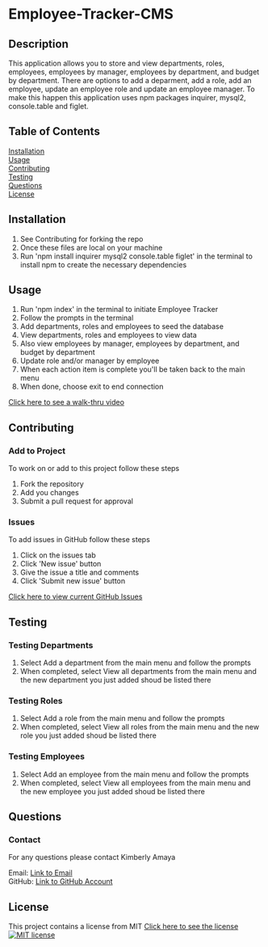 # Employee-Tracker-CMS
 
  ## Description
  This application allows you to store and view departments, roles, employees, employees by manager, employees by department, and budget by department. There are options to add a deparment, add a role, add an employee, update an employee role and update an employee manager. To make this happen this application uses npm packages inquirer, mysql2, console.table and figlet. 

  ## Table of Contents
  [Installation](#Installation)  
  [Usage](#Usage)  
  [Contributing](#Contributing)   
  [Testing](#Testing)  
  [Questions](#Questions)  
  [License](#License) 
  
  ## Installation
  1. See Contributing for forking the repo
  2. Once these files are local on your machine
  3. Run 'npm install inquirer mysql2 console.table figlet' in the terminal to install npm to create the necessary dependencies
  
  ## Usage

  1. Run 'npm index' in the terminal to initiate Employee Tracker
  2. Follow the prompts in the terminal
  3. Add departments, roles and employees to seed the database
  4. View departments, roles and employees to view data
  5. Also view employees by manager, employees by department, and budget by department
  5. Update role and/or manager by employee
  6. When each action item is complete you'll be taken back to the main menu
  7. When done, choose exit to end connection

  [Click here to see a walk-thru video](https://watch.screencastify.com/v/THDT50qTqDwCokfYl83z)

  ## Contributing  
  
  ### Add to Project  
  To work on or add to this project follow these steps  
  1. Fork the repository  
  2. Add you changes  
  3. Submit a pull request for approval  
  
  ### Issues
  To add issues in GitHub follow these steps
  1. Click on the issues tab
  2. Click 'New issue' button
  3. Give the issue a title and comments
  4. Click 'Submit new issue' button

  [Click here to view current GitHub Issues](https://github.com/kimberlyamaya/Employee-Tracker-CMS/issues)   

  ## Testing

  ### Testing Departments
  1. Select Add a department from the main menu and follow the prompts
  2. When completed, select View all departments from the main menu and the new department you just added shoud be listed there

  ### Testing Roles
  1. Select Add a role from the main menu and follow the prompts
  2. When completed, select View all roles from the main menu and the new role you just added shoud be listed there

  ### Testing Employees
  1. Select Add an employee from the main menu and follow the prompts
  2. When completed, select View all employees from the main menu and the new employee you just added shoud be listed there


  ## Questions

  ### Contact
  For any questions please contact Kimberly Amaya 
  
  Email: [Link to Email](mailto:kimberly_kimbell@yahoo.com)  
  GitHub: [Link to GitHub Account](https://github.com/kimberlyamaya)  
  
  ## License
  This project contains a license from MIT 
  [Click here to see the license](license.md)
  [![MIT license](https://img.shields.io/badge/License-MIT-blue.svg)](https://mit-license.org/) 